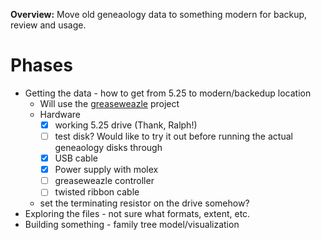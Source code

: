 **Overview:** Move old geneaology data to something modern for backup, review and usage. 

# Phases
- Getting the data - how to get from 5.25 to modern/backedup location
    - Will use the [greaseweazle](https://github.com/keirf/Greaseweazle) project
    - Hardware
        - [x] working 5.25 drive (Thank, Ralph!)
        - [ ] test disk? Would like to try it out before running the actual geneaology disks through
        - [x] USB cable
        - [x] Power supply with molex
        - [ ] greaseweazle controller
        - [ ] twisted ribbon cable
    - set the terminating resistor on the drive somehow?
- Exploring the files - not sure what formats, extent, etc.
- Building something - family tree model/visualization
